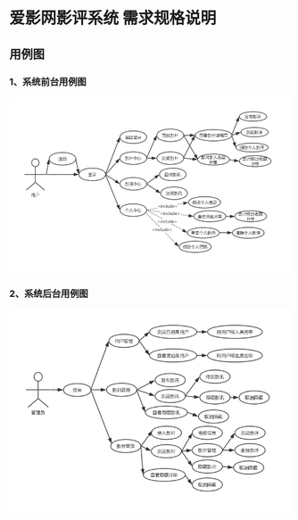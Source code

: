 # 爱影网影评系统 需求规格说明

## 用例图

### 1、系统前台用例图
![用户用例图](../image/usercase.png)

### 2、系统后台用例图
![管理员用例图](../image/admincase.png)

